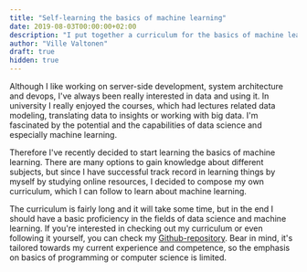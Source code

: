 ```yaml
---
title: "Self-learning the basics of machine learning"
date: 2019-08-03T00:00:00+02:00
description: "I put together a curriculum for the basics of machine learning."
author: "Ville Valtonen"
draft: true
hidden: true
---
```


Although I like working on server-side development, system architecture and devops, I've always been really interested in data and using it. In university I really enjoyed the courses, which had lectures related data modeling, translating data to insights or working with big data. I'm fascinated by the potential and the capabilities of data science and especially machine learning.

Therefore I've recently decided to start learning the basics of machine learning. There are many options to gain knowledge about different subjects, but since I have successful track record in learning things by myself by studying online resources, I decided to compose my own curriculum, which I can follow to learn about machine learning.

The curriculum is fairly long and it will take some time, but in the end I should have a basic proficiency in the fields of data science and machine learning. If you're interested in checking out my curriculum or even following it yourself, you can check my [Github-repository](https://github.com/villevaltonen/ml-curriculum). Bear in mind, it's tailored towards my current experience and competence, so the emphasis on basics of programming or computer science is limited.
